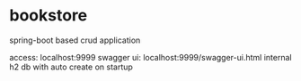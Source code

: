 # bookstore
spring-boot based crud application

access: localhost:9999
swagger ui: localhost:9999/swagger-ui.html
internal h2 db with auto create on startup
